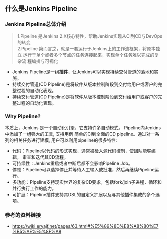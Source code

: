 ## 什么是Jenkins Pipeline

### Jenkins Pipeline总体介绍

> 1.Pipeline 是Jenkins 2.X核心特性，帮助Jenkins实现从CI到CD与DevOps的转变 \
2.Pipeline 简而言之，就是一套运行于Jenkins上的工作流框架，将原本独立
运行于单个或者多个节点的任务连接起来，实现单个任务难以完成的复杂流
程编排与可视化

* Jenkins Pipeline是一组**插件**，让Jenkins可以实现持续交付管道的落地和实施。
* 持续交付管道(CD Pipeline)是将软件从版本控制阶段到交付给用户或客户的完
整过程的自动化表现。
* 持续交付管道(CD Pipeline)是将软件从版本控制阶段到交付给用户或客户的完
整过程的自动化表现。


### Why Pipeline?

本质上，Jenkins 是一个自动化引擎，它支持许多自动模式。 Pipeline向Jenkins中添加了一组强大的工具, 支持用例 简单的CI到全面的CD pipeline。通过对一系列的相关任务进行建模, 用户可以利用pipeline的很多特性:
* 代码：Pipeline以代码的形式实现，通常被检入源代码控制，使团队能够编辑，
审查和迭代其CD流程。
* 可持续性：Jenkins重启或者中断后都不会影响Pipeline Job。
* 停顿：Pipeline可以选择停止并等待人工输入或批准，然后再继续Pipeline运行。
* 多功能：Pipeline支持现实世界的复杂CD要求，包括fork/join子进程，循环和
并行执行工作的能力。
* 可扩展：Pipeline插件支持其DSL的自定义扩展以及与其他插件集成的多个选项。

### 参考的资料链接
* https://wiki.eryajf.net/pages/63.html#%E5%89%8D%E8%A8%80%E7%B5%AE%E5%8F%A8